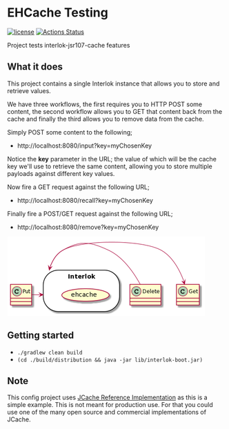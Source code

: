 # EHCache Testing

[![license](https://img.shields.io/github/license/interlok-testing/testing_jsr107-cache.svg)](https://github.com/interlok-testing/testing_jsr107-cache/blob/develop/LICENSE)
[![Actions Status](https://github.com/interlok-testing/testing_jsr107-cache/actions/workflows/gradle-build.yml/badge.svg)](https://github.com/interlok-testing/testing_jsr107-cache/actions/workflows/gradle-build.yml)

Project tests interlok-jsr107-cache features

## What it does

This project contains a single Interlok instance that allows you to store and retrieve values.

We have three workflows, the first requires you to HTTP POST some content, the second workflow allows you to GET that content back from the cache and finally the third allows you to remove data from the cache.

Simply POST some content to the following;
 - http://localhost:8080/input?key=myChosenKey

Notice the __key__ parameter in the URL; the value of which will be the cache key we'll use to retrieve the same content, allowing you to store multiple payloads against different key values.

Now fire a GET request against the following URL;
 - http://localhost:8080/recall?key=myChosenKey

Finally fire a POST/GET request against the following URL;
 - http://localhost:8080/remove?key=myChosenKey

![ehcache diagram](/ehcache.png "ehcache diagram")
 
## Getting started

* `./gradlew clean build`
* `(cd ./build/distribution && java -jar lib/interlok-boot.jar)`

## Note

This config project uses [JCache Reference Implementation](https://github.com/jsr107/RI) as this is a simple example. This is not meant for production use. For that you could use one of the many open source and commercial implementations of JCache.

